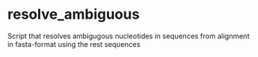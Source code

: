 # resolve_ambiguous
Script that resolves ambigugous nucleotides in sequences from alignment in fasta-format using the rest sequences
